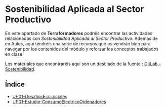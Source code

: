 # Sostenibilidad Aplicada al Sector Productivo

En este apartado de **Terraformadores** podréis encontrar las actividades relacionadas con *Sostenibilidad Aplicada al Sector Productivo*.
Además de en Aules, aquí tendréis una serie de recursos que os vendrán bien para navegar por los contenidos del módulo y reforzar los 
conceptos trabajados en clase.

Los materiales que encontraréis aquí son un destilado de la fuente : [GitLab - Sostenibilidad](https://gitlab.com/aberlanas/sostenibilidad).

## Índice

* [UP01-DesafiosEcosociales](./UD01-DesafiosEcosociales/readme.md)
* [UP01-Estudio-ConsumoElectricoOrdenadores](./UD01-DesafiosEcosociales/UP01-Task-ConsumoElectrico.md)





